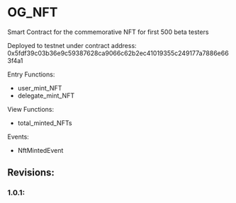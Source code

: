 # OG_NFT
Smart Contract for the commemorative NFT for first 500 beta testers

Deployed to testnet under contract address: 0x5fdf39c03b36e9c59387628ca9066c62b2ec41019355c249177a7886e663f4a1

Entry Functions:
- user_mint_NFT
- delegate_mint_NFT

View Functions:
- total_minted_NFTs

Events:
- NftMintedEvent

## Revisions:
### 1.0.1: